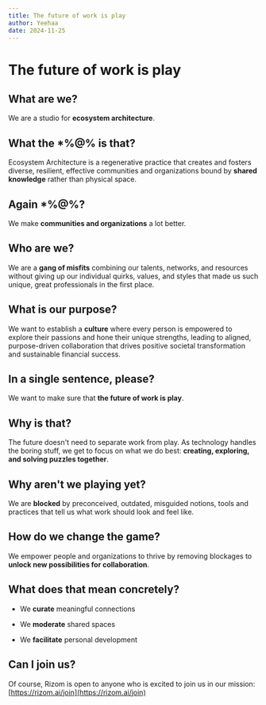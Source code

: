 ```yaml
---
title: The future of work is play
author: Yeehaa
date: 2024-11-25
---
```


# The future of work is play


## What are we? 


We are a studio for **ecosystem architecture**. 


## What the *%@% is that?


Ecosystem Architecture is a regenerative practice that creates and fosters diverse, resilient, effective communities and organizations bound by **shared knowledge** rather than physical space.


## Again *%@%?


We make **communities and organizations** a lot better.


## Who are we?


We are a **gang of misfits** combining our talents, networks, and resources without giving up our individual quirks, values, and styles that made us such unique, great professionals in the first place.


## What is our purpose?


We want to establish a **culture** where every person is empowered to explore their passions and hone their unique strengths, leading to aligned, purpose-driven collaboration that drives positive societal transformation and sustainable financial success. 


## In a single sentence, please?


We want to make sure that **the future of work is play**.


## Why is that?


The future doesn't need to separate work from play. As technology handles the boring stuff, we get to focus on what we do best: **creating, exploring, and solving puzzles together**. 


## Why aren't we playing yet?


We are **blocked** by preconceived, outdated, misguided notions, tools and practices that tell us what work should look and feel like.


## How do we change the game?


We empower people and organizations to thrive by removing blockages to **unlock new possibilities for collaboration**.


## What does that mean concretely?


+ We **curate** meaningful connections

+ We **moderate** shared spaces 

+ We **facilitate** personal development


## Can I join us?


Of course, Rizom is open to anyone who is excited to join us in our mission: [https://rizom.ai/join](https://rizom.ai/join)

